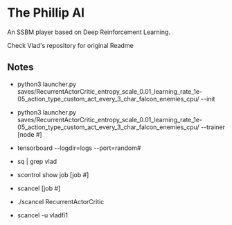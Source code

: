 # The Phillip AI
An SSBM player based on Deep Reinforcement Learning.

Check Vlad's repository for original Readme

## Notes
- python3 launcher.py saves/RecurrentActorCritic_entropy_scale_0.01_learning_rate_1e-05_action_type_custom_act_every_3_char_falcon_enemies_cpu/ --init
- python3 launcher.py saves/RecurrentActorCritic_entropy_scale_0.01_learning_rate_1e-05_action_type_custom_act_every_3_char_falcon_enemies_cpu/ --trainer [node #]

- tensorboard --logdir=logs --port=random#
- sq | grep vlad
- scontrol show job [job #]
- scancel [job #]
- ./scancel RecurrentActorCritic
- scancel -u vladfi1
